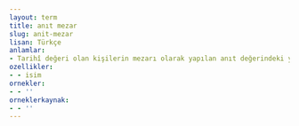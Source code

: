 ```yaml
---
layout: term
title: anıt mezar
slug: anit-mezar
lisan: Türkçe
anlamlar:
- Tarihî değeri olan kişilerin mezarı olarak yapılan anıt değerindeki yapı; mozole
ozellikler:
- - isim
ornekler:
- - ''
orneklerkaynak:
- - ''
---
```


